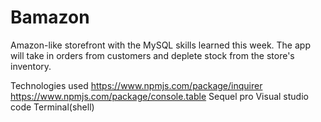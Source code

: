 # Bamazon
Amazon-like storefront with the MySQL skills learned this week. The app will take in orders from customers and deplete stock from the store's inventory. 

Technologies used
https://www.npmjs.com/package/inquirer
https://www.npmjs.com/package/console.table
Sequel pro
Visual studio code
Terminal(shell)
